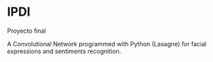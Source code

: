 # IPDI
Proyecto final

A Convolutional Network programmed with Python (Lasagne) for facial expressions and sentiments recognition.
